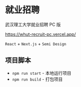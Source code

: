 # 就业招聘

武汉理工大学就业招聘 PC 版

https://whut-recruit-pc.vercel.app/

`React` + `Next.js` + `Semi Design`

## 项目脚本

* `npm run start` - 本地运行项目
* `npm run build` - 打包项目
